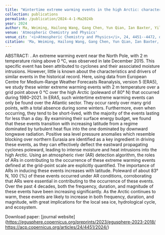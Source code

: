 ```yaml
---
title: "Wintertime extreme warming events in the high Arctic: characteristics, drivers, trends, and the role of atmospheric rivers"
collection: publications
permalink: /publication/2024-4-1-Ma2024b
year: 2024
author: Ma, Weiming, Hailong Wang, Gang Chen, Yun Qian, Ian Baxter, Yiling Huo and Mark W Seefeldt
venue: 'Atmospheric Chemistry and Physics'
venue_cit: '<i>Atmospheric Chemistry and Physics</i>, 24, 4451--4472, doi:10.5194/acp-24-4451-2024.'
citation: 'Ma, Weiming, Hailong Wang, Gang Chen, Yun Qian, Ian Baxter, Yiling Huo and Mark W Seefeldt, 2024: Wintertime extreme warming events in the high Arctic: characteristics, drivers, trends, and the role of atmospheric rivers, <i>Atmospheric Chemistry and Physics</i>, 24, 4451--4472, doi:10.5194/acp-24-4451-2024.'
---
```

ABSTRACT:
. An extreme warming event near the North Pole, with 2 m temperature rising above 0 °C, was observed in late December 2015. This specific event has been attributed to cyclones and their associated moisture intrusions. However, little is known about the characteristics and drivers of similar events in the historical record. Here, using data from European Centre for Medium-Range Weather Forecasts Reanalysis, version 5 (ERA5), we study these winter extreme warming events with 2 m temperature over a grid point above 0 °C over the high Arctic (poleward of 80° N) that occurred during 1980–2021. In ERA5, such wintertime extreme warming events can only be found over the Atlantic sector. They occur rarely over many grid points, with a total absence during some winters. Furthermore, even when occurring, they tend to be short-lived, with the majority of the events lasting for less than a day. By examining their surface energy budget, we found that these events transition with increasing latitude from a regime dominated by turbulent heat flux into the one dominated by downward longwave radiation. Positive sea level pressure anomalies which resemble blocking over northern Eurasia are identified as a key ingredient in driving these events, as they can effectively deflect the eastward propagating cyclones poleward, leading to intense moisture and heat intrusions into the high Arctic. Using an atmospheric river (AR) detection algorithm, the roles of ARs in contributing to the occurrence of these extreme warming events defined at the grid-point scale are explicitly quantified. The importance of ARs in inducing these events increases with latitude. Poleward of about 83° N, 100 {\%} of these events occurred under AR conditions, corroborating that ARs were essential in contributing to the occurrence of these events. Over the past 4 decades, both the frequency, duration, and magnitude of these events have been increasing significantly. As the Arctic continues to warm, these events are likely to increase in both frequency, duration, and magnitude, with great implications for the local sea ice, hydrological cycle, and ecosystem.

Download paper: [journal website](https://egusphere.copernicus.org/preprints/2023/egusphere-2023-2018/ https://acp.copernicus.org/articles/24/4451/2024/)
